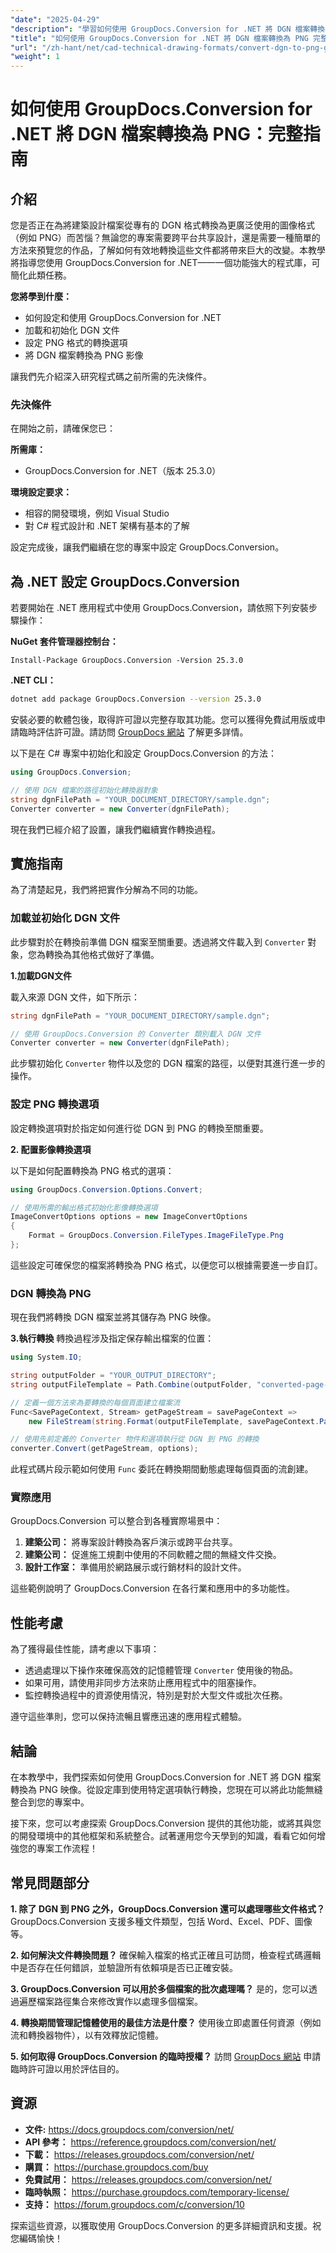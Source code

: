 ```yaml
---
"date": "2025-04-29"
"description": "學習如何使用 GroupDocs.Conversion for .NET 將 DGN 檔案轉換為 PNG 映像。本教程涵蓋設定、轉換選項和實際應用。"
"title": "如何使用 GroupDocs.Conversion for .NET 將 DGN 檔案轉換為 PNG 完整指南"
"url": "/zh-hant/net/cad-technical-drawing-formats/convert-dgn-to-png-groupdocs-conversion-net/"
"weight": 1
---
```


# 如何使用 GroupDocs.Conversion for .NET 將 DGN 檔案轉換為 PNG：完整指南

## 介紹

您是否正在為將建築設計檔案從專有的 DGN 格式轉換為更廣泛使用的圖像格式（例如 PNG）而苦惱？無論您的專案需要跨平台共享設計，還是需要一種簡單的方法來預覽您的作品，了解如何有效地轉換這些文件都將帶來巨大的改變。本教學將指導您使用 GroupDocs.Conversion for .NET——一個功能強大的程式庫，可簡化此類任務。

**您將學到什麼：**
- 如何設定和使用 GroupDocs.Conversion for .NET
- 加載和初始化 DGN 文件
- 設定 PNG 格式的轉換選項
- 將 DGN 檔案轉換為 PNG 影像

讓我們先介紹深入研究程式碼之前所需的先決條件。

### 先決條件

在開始之前，請確保您已：

**所需庫：**
- GroupDocs.Conversion for .NET（版本 25.3.0）

**環境設定要求：**
- 相容的開發環境，例如 Visual Studio
- 對 C# 程式設計和 .NET 架構有基本的了解

設定完成後，讓我們繼續在您的專案中設定 GroupDocs.Conversion。

## 為 .NET 設定 GroupDocs.Conversion

若要開始在 .NET 應用程式中使用 GroupDocs.Conversion，請依照下列安裝步驟操作：

**NuGet 套件管理器控制台：**
```shell
Install-Package GroupDocs.Conversion -Version 25.3.0
```

**.NET CLI：**
```bash
dotnet add package GroupDocs.Conversion --version 25.3.0
```

安裝必要的軟體包後，取得許可證以完整存取其功能。您可以獲得免費試用版或申請臨時評估許可證。請訪問 [GroupDocs 網站](https://purchase.groupdocs.com/buy) 了解更多詳情。

以下是在 C# 專案中初始化和設定 GroupDocs.Conversion 的方法：
```csharp
using GroupDocs.Conversion;

// 使用 DGN 檔案的路徑初始化轉換器對象
string dgnFilePath = "YOUR_DOCUMENT_DIRECTORY/sample.dgn";
Converter converter = new Converter(dgnFilePath);
```

現在我們已經介紹了設置，讓我們繼續實作轉換過程。

## 實施指南

為了清楚起見，我們將把實作分解為不同的功能。

### 加載並初始化 DGN 文件

此步驟對於在轉換前準備 DGN 檔案至關重要。透過將文件載入到 `Converter` 對象，您為轉換為其他格式做好了準備。

**1.加載DGN文件**

載入來源 DGN 文件，如下所示：
```csharp
string dgnFilePath = "YOUR_DOCUMENT_DIRECTORY/sample.dgn";

// 使用 GroupDocs.Conversion 的 Converter 類別載入 DGN 文件
Converter converter = new Converter(dgnFilePath);
```

此步驟初始化 `Converter` 物件以及您的 DGN 檔案的路徑，以便對其進行進一步的操作。

### 設定 PNG 轉換選項

設定轉換選項對於指定如何進行從 DGN 到 PNG 的轉換至關重要。

**2. 配置影像轉換選項**

以下是如何配置轉換為 PNG 格式的選項：
```csharp
using GroupDocs.Conversion.Options.Convert;

// 使用所需的輸出格式初始化影像轉換選項
ImageConvertOptions options = new ImageConvertOptions
{
    Format = GroupDocs.Conversion.FileTypes.ImageFileType.Png
};
```

這些設定可確保您的檔案將轉換為 PNG 格式，以便您可以根據需要進一步自訂。

### DGN 轉換為 PNG

現在我們將轉換 DGN 檔案並將其儲存為 PNG 映像。

**3.執行轉換**
轉換過程涉及指定保存輸出檔案的位置：
```csharp
using System.IO;

string outputFolder = "YOUR_OUTPUT_DIRECTORY";
string outputFileTemplate = Path.Combine(outputFolder, "converted-page-{0}.png");

// 定義一個方法來為要轉換的每個頁面建立檔案流
Func<SavePageContext, Stream> getPageStream = savePageContext =>
    new FileStream(string.Format(outputFileTemplate, savePageContext.Page), FileMode.Create);

// 使用先前定義的 Converter 物件和選項執行從 DGN 到 PNG 的轉換
converter.Convert(getPageStream, options);
```

此程式碼片段示範如何使用 `Func` 委託在轉換期間動態處理每個頁面的流創建。

### 實際應用

GroupDocs.Conversion 可以整合到各種實際場景中：
1. **建築公司：** 將專案設計轉換為客戶演示或跨平台共享。
2. **建築公司：** 促進施工規劃中使用的不同軟體之間的無縫文件交換。
3. **設計工作室：** 準備用於網路展示或行銷材料的設計文件。

這些範例說明了 GroupDocs.Conversion 在各行業和應用中的多功能性。

## 性能考慮

為了獲得最佳性能，請考慮以下事項：
- 透過處理以下操作來確保高效的記憶體管理 `Converter` 使用後的物品。
- 如果可用，請使用非同步方法來防止應用程式中的阻塞操作。
- 監控轉換過程中的資源使用情況，特別是對於大型文件或批次任務。

遵守這些準則，您可以保持流暢且響應迅速的應用程式體驗。

## 結論

在本教學中，我們探索如何使用 GroupDocs.Conversion for .NET 將 DGN 檔案轉換為 PNG 映像。從設定庫到使用特定選項執行轉換，您現在可以將此功能無縫整合到您的專案中。

接下來，您可以考慮探索 GroupDocs.Conversion 提供的其他功能，或將其與您的開發環境中的其他框架和系統整合。試著運用您今天學到的知識，看看它如何增強您的專案工作流程！

## 常見問題部分

**1. 除了 DGN 到 PNG 之外，GroupDocs.Conversion 還可以處理哪些文件格式？**
GroupDocs.Conversion 支援多種文件類型，包括 Word、Excel、PDF、圖像等。

**2. 如何解決文件轉換問題？**
確保輸入檔案的格式正確且可訪問，檢查程式碼邏輯中是否存在任何錯誤，並驗證所有依賴項是否已正確安裝。

**3. GroupDocs.Conversion 可以用於多個檔案的批次處理嗎？**
是的，您可以透過遍歷檔案路徑集合來修改實作以處理多個檔案。

**4. 轉換期間管理記憶體使用的最佳方法是什麼？**
使用後立即處置任何資源（例如流和轉換器物件），以有效釋放記憶體。

**5. 如何取得 GroupDocs.Conversion 的臨時授權？**
訪問 [GroupDocs 網站](https://purchase.groupdocs.com/temporary-license/) 申請臨時許可證以用於評估目的。

## 資源
- **文件:** https://docs.groupdocs.com/conversion/net/
- **API 參考：** https://reference.groupdocs.com/conversion/net/
- **下載：** https://releases.groupdocs.com/conversion/net/
- **購買：** https://purchase.groupdocs.com/buy
- **免費試用：** https://releases.groupdocs.com/conversion/net/
- **臨時執照：** https://purchase.groupdocs.com/temporary-license/
- **支持：** https://forum.groupdocs.com/c/conversion/10

探索這些資源，以獲取使用 GroupDocs.Conversion 的更多詳細資訊和支援。祝您編碼愉快！